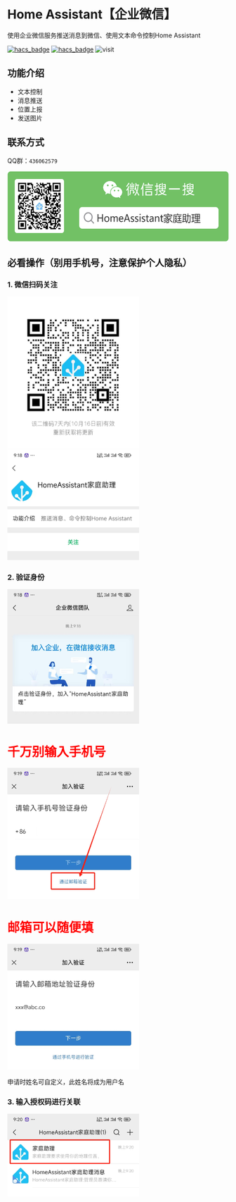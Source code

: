 # Home Assistant【企业微信】

使用企业微信服务推送消息到微信、使用文本命令控制Home Assistant

[![hacs_badge](https://img.shields.io/badge/Home-Assistant-%23049cdb)](https://www.home-assistant.io/)
[![hacs_badge](https://img.shields.io/badge/HACS-Custom-41BDF5.svg)](https://github.com/hacs/integration)
![visit](https://visitor-badge.laobi.icu/badge?page_id=shaonianzhentan.ha_wecom&left_text=visit)

## 功能介绍

- 文本控制
- 消息推送
- 位置上报
- 发送图片


## 联系方式

QQ群：`436062579`

<img src="https://github.com/shaonianzhentan/image/raw/main/ha_wechat/wechat-channel.png" height="160" alt="HomeAssistant家庭助理" title="HomeAssistant家庭助理">

## 必看操作（别用手机号，注意保护个人隐私）

### 1. 微信扫码关注

<img src="https://github.com/shaonianzhentan/image/raw/main/ha_wecom/qrcode_10-6.png" width="300px" />

<img src="https://github.com/shaonianzhentan/image/raw/main/ha_wecom/1.jpg" width="300px" />


### 2. 验证身份


<img src="https://github.com/shaonianzhentan/image/raw/main/ha_wecom/2.jpg" width="300px" />

# <font color=red>**千万别输入手机号**</font>


<img src="https://github.com/shaonianzhentan/image/raw/main/ha_wecom/3.jpg" width="300px" />

# <font color=red>**邮箱可以随便填**</font>


<img src="https://github.com/shaonianzhentan/image/raw/main/ha_wecom/4.jpg" width="300px" />

申请时姓名可自定义，此姓名将成为用户名

### 3. 输入授权码进行关联


<img src="https://github.com/shaonianzhentan/image/raw/main/ha_wecom/5.jpg" width="300px" />